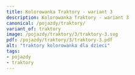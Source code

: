 ```yaml
---
title: Kolorowanka Traktory - wariant 3
description: Kolorowanka Traktory - wariant 3
canonical: /pojazdy/traktory/
variant_of: traktory
image: /pojazdy/traktory/3/traktory-3.svg
pdf: /pojazdy/traktory/3/traktory-3.pdf
alt: "traktory kolorowanka dla dzieci"
tags:
- pojazdy
- traktory
---
```

